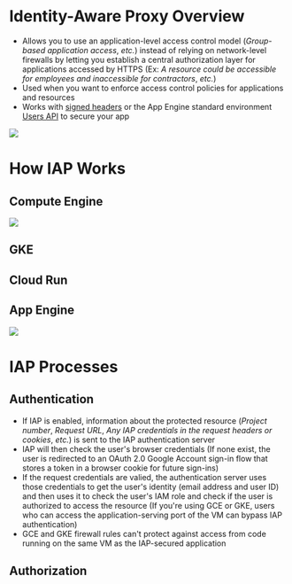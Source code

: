 # Identity-Aware Proxy Overview

* Allows you to use an application-level access control model (*Group-based application access*, *etc.*) instead of relying on network-level firewalls by letting you establish a central authorization layer for applications accessed by HTTPS (Ex: *A resource could be accessible for employees and inaccessible for contractors*, *etc.*)
* Used when you want to enforce access control policies for applications and resources
* Works with [signed headers](https://cloud.google.com/iap/docs/signed-headers-howto) or the App Engine standard environment [Users API](https://cloud.google.com/appengine/docs/standard/services/users) to secure your app

![](https://github.com/JonmarCorpuz/SecondBrain/blob/main/Assets/Whitespace.png)

# How IAP Works

## Compute Engine

![](https://github.com/JonmarCorpuz/SecondBrain/blob/main/Assets/More%20Assets/gfonovjvjjsdfdkfndsofkndafklnadsfnlkafndsaf.png)

## GKE

## Cloud Run

## App Engine

![](https://github.com/JonmarCorpuz/SecondBrain/blob/main/Assets/Whitespace.png)

# IAP Processes 

## Authentication

* If IAP is enabled, information about the protected resource (*Project number*, *Request URL*, *Any IAP credentials in the request headers or cookies*, *etc.*) is sent to the IAP authentication server
* IAP will then check the user's browser credentials (If none exist, the user is redirected to an OAuth 2.0 Google Account sign-in flow that stores a token in a browser cookie for future sign-ins)
* If the request credentials are valied, the authentication server uses those credentials to get the user's identity (email address and user ID) and then uses it to check the user's IAM role and check if the user is authorized to access the resource (If you're using GCE or GKE, users who can access the application-serving port of the VM can bypass IAP authentication)
* GCE and GKE firewall rules can't protect against access from code running on the same VM as the IAP-secured application

## Authorization
